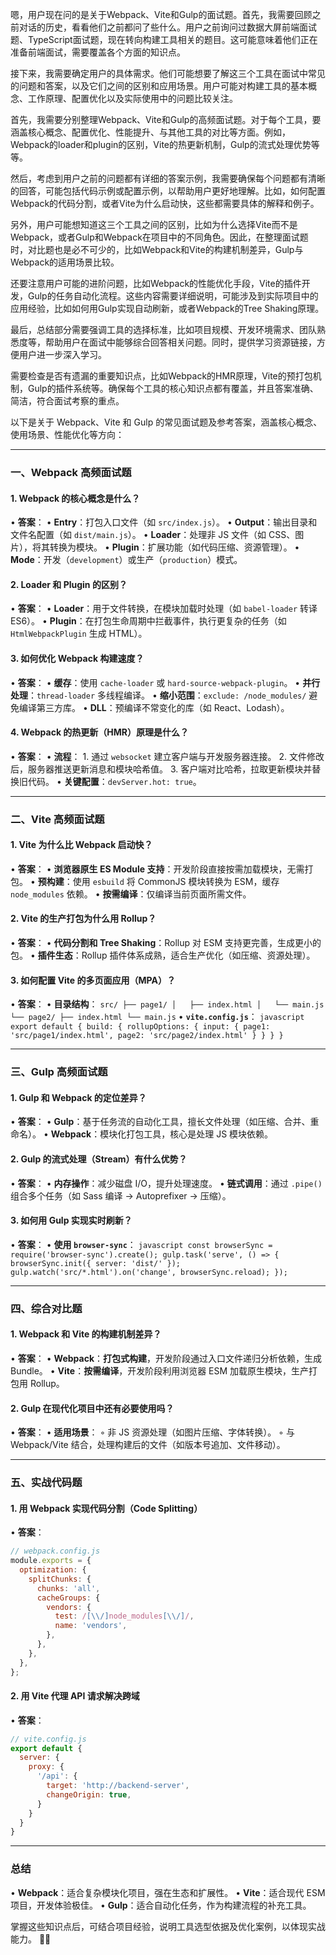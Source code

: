 嗯，用户现在问的是关于Webpack、Vite和Gulp的面试题。首先，我需要回顾之前对话的历史，看看他们之前都问了些什么。用户之前询问过数据大屏前端面试题、TypeScript面试题，现在转向构建工具相关的题目。这可能意味着他们正在准备前端面试，需要覆盖各个方面的知识点。

接下来，我需要确定用户的具体需求。他们可能想要了解这三个工具在面试中常见的问题和答案，以及它们之间的区别和应用场景。用户可能对构建工具的基本概念、工作原理、配置优化以及实际使用中的问题比较关注。

首先，我需要分别整理Webpack、Vite和Gulp的高频面试题。对于每个工具，要涵盖核心概念、配置优化、性能提升、与其他工具的对比等方面。例如，Webpack的loader和plugin的区别，Vite的热更新机制，Gulp的流式处理优势等等。

然后，考虑到用户之前的问题都有详细的答案示例，我需要确保每个问题都有清晰的回答，可能包括代码示例或配置示例，以帮助用户更好地理解。比如，如何配置Webpack的代码分割，或者Vite为什么启动快，这些都需要具体的解释和例子。

另外，用户可能想知道这三个工具之间的区别，比如为什么选择Vite而不是Webpack，或者Gulp和Webpack在项目中的不同角色。因此，在整理面试题时，对比题也是必不可少的，比如Webpack和Vite的构建机制差异，Gulp与Webpack的适用场景比较。

还要注意用户可能的进阶问题，比如Webpack的性能优化手段，Vite的插件开发，Gulp的任务自动化流程。这些内容需要详细说明，可能涉及到实际项目中的应用经验，比如如何用Gulp实现自动刷新，或者Webpack的Tree Shaking原理。

最后，总结部分需要强调工具的选择标准，比如项目规模、开发环境需求、团队熟悉度等，帮助用户在面试中能够综合回答相关问题。同时，提供学习资源链接，方便用户进一步深入学习。

需要检查是否有遗漏的重要知识点，比如Webpack的HMR原理，Vite的预打包机制，Gulp的插件系统等。确保每个工具的核心知识点都有覆盖，并且答案准确、简洁，符合面试考察的重点。




以下是关于 Webpack、Vite 和 Gulp 的常见面试题及参考答案，涵盖核心概念、使用场景、性能优化等方向：

---

### **一、Webpack 高频面试题**

#### 1. **Webpack 的核心概念是什么？**
• **答案**：
  • **Entry**：打包入口文件（如 `src/index.js`）。
  • **Output**：输出目录和文件名配置（如 `dist/main.js`）。
  • **Loader**：处理非 JS 文件（如 CSS、图片），将其转换为模块。
  • **Plugin**：扩展功能（如代码压缩、资源管理）。
  • **Mode**：开发（`development`）或生产（`production`）模式。

#### 2. **Loader 和 Plugin 的区别？**
• **答案**：
  • **Loader**：用于文件转换，在模块加载时处理（如 `babel-loader` 转译 ES6）。
  • **Plugin**：在打包生命周期中拦截事件，执行更复杂的任务（如 `HtmlWebpackPlugin` 生成 HTML）。

#### 3. **如何优化 Webpack 构建速度？**
• **答案**：
  • **缓存**：使用 `cache-loader` 或 `hard-source-webpack-plugin`。
  • **并行处理**：`thread-loader` 多线程编译。
  • **缩小范围**：`exclude: /node_modules/` 避免编译第三方库。
  • **DLL**：预编译不常变化的库（如 React、Lodash）。

#### 4. **Webpack 的热更新（HMR）原理是什么？**
• **答案**：
  • **流程**：
    1. 通过 `websocket` 建立客户端与开发服务器连接。
    2. 文件修改后，服务器推送更新消息和模块哈希值。
    3. 客户端对比哈希，拉取更新模块并替换旧代码。
  • **关键配置**：`devServer.hot: true`。

---

### **二、Vite 高频面试题**

#### 1. **Vite 为什么比 Webpack 启动快？**
• **答案**：
  • **浏览器原生 ES Module 支持**：开发阶段直接按需加载模块，无需打包。
  • **预构建**：使用 `esbuild` 将 CommonJS 模块转换为 ESM，缓存 `node_modules` 依赖。
  • **按需编译**：仅编译当前页面所需文件。

#### 2. **Vite 的生产打包为什么用 Rollup？**
• **答案**：
  • **代码分割和 Tree Shaking**：Rollup 对 ESM 支持更完善，生成更小的包。
  • **插件生态**：Rollup 插件体系成熟，适合生产优化（如压缩、资源处理）。

#### 3. **如何配置 Vite 的多页面应用（MPA）？**
• **答案**：
  • **目录结构**：
    ```
    src/
      ├── page1/
      │   ├── index.html
      │   └── main.js
      └── page2/
          ├── index.html
          └── main.js
    ```
  • **`vite.config.js`**：
    ```javascript
    export default {
      build: {
        rollupOptions: {
          input: {
            page1: 'src/page1/index.html',
            page2: 'src/page2/index.html'
          }
        }
      }
    }
    ```

---

### **三、Gulp 高频面试题**

#### 1. **Gulp 和 Webpack 的定位差异？**
• **答案**：
  • **Gulp**：基于任务流的自动化工具，擅长文件处理（如压缩、合并、重命名）。
  • **Webpack**：模块化打包工具，核心是处理 JS 模块依赖。

#### 2. **Gulp 的流式处理（Stream）有什么优势？**
• **答案**：
  • **内存操作**：减少磁盘 I/O，提升处理速度。
  • **链式调用**：通过 `.pipe()` 组合多个任务（如 Sass 编译 → Autoprefixer → 压缩）。

#### 3. **如何用 Gulp 实现实时刷新？**
• **答案**：
  • **使用 `browser-sync`**：
    ```javascript
    const browserSync = require('browser-sync').create();
    gulp.task('serve', () => {
      browserSync.init({ server: 'dist/' });
      gulp.watch('src/*.html').on('change', browserSync.reload);
    });
    ```

---

### **四、综合对比题**

#### 1. **Webpack 和 Vite 的构建机制差异？**
• **答案**：
  • **Webpack**：**打包式构建**，开发阶段通过入口文件递归分析依赖，生成 Bundle。
  • **Vite**：**按需编译**，开发阶段利用浏览器 ESM 加载原生模块，生产打包用 Rollup。

#### 2. **Gulp 在现代化项目中还有必要使用吗？**
• **答案**：
  • **适用场景**：
    ◦ 非 JS 资源处理（如图片压缩、字体转换）。
    ◦ 与 Webpack/Vite 结合，处理构建后的文件（如版本号追加、文件移动）。

---

### **五、实战代码题**

#### 1. **用 Webpack 实现代码分割（Code Splitting）**
• **答案**：
  ```javascript
  // webpack.config.js
  module.exports = {
    optimization: {
      splitChunks: {
        chunks: 'all',
        cacheGroups: {
          vendors: {
            test: /[\\/]node_modules[\\/]/,
            name: 'vendors',
          },
        },
      },
    },
  };
  ```

#### 2. **用 Vite 代理 API 请求解决跨域**
• **答案**：
  ```javascript
  // vite.config.js
  export default {
    server: {
      proxy: {
        '/api': {
          target: 'http://backend-server',
          changeOrigin: true,
        }
      }
    }
  }
  ```

---

### **总结**
• **Webpack**：适合复杂模块化项目，强在生态和扩展性。
• **Vite**：适合现代 ESM 项目，开发体验极佳。
• **Gulp**：适合自动化任务，作为构建流程的补充工具。

掌握这些知识点后，可结合项目经验，说明工具选型依据及优化案例，以体现实战能力。 🔧🚀
